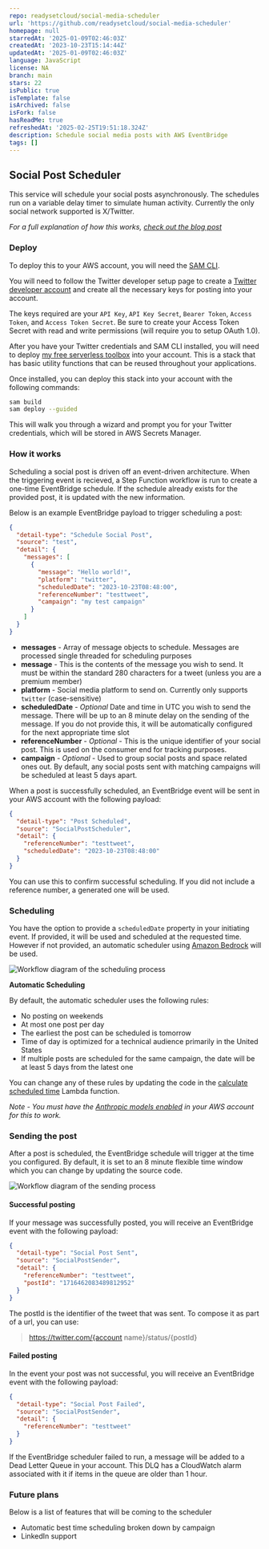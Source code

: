 ```yaml
---
repo: readysetcloud/social-media-scheduler
url: 'https://github.com/readysetcloud/social-media-scheduler'
homepage: null
starredAt: '2025-01-09T02:46:03Z'
createdAt: '2023-10-23T15:14:44Z'
updatedAt: '2025-01-09T02:46:03Z'
language: JavaScript
license: NA
branch: main
stars: 22
isPublic: true
isTemplate: false
isArchived: false
isFork: false
hasReadMe: true
refreshedAt: '2025-02-25T19:51:18.324Z'
description: Schedule social media posts with AWS EventBridge
tags: []
---
```


## Social Post Scheduler

This service will schedule your social posts asynchronously. The schedules run on a variable delay timer to simulate human activity. Currently the only social network supported is X/Twitter.

*For a full explanation of how this works, [check out the blog post](https://readysetcloud.io/blog/allen.helton/automatic-social-posts)*

### Deploy

To deploy this to your AWS account, you will need the [SAM CLI](https://docs.aws.amazon.com/serverless-application-model/latest/developerguide/install-sam-cli.html).

You will need to follow the Twitter developer setup page to create a [Twitter developer account](https://developer.twitter.com/en) and create all the necessary keys for posting into your account.

The keys required are your `API Key`, `API Key Secret`, `Bearer Token`, `Access Token`, and `Access Token Secret`. Be sure to create your Access Token Secret with read and write permissions (will require you to setup OAuth 1.0).

After you have your Twitter credentials and SAM CLI installed, you will need to deploy [my free serverless toolbox](https://github.com/allenheltondev/serverless-toolbox) into your account. This is a stack that has basic utility functions that can be reused throughout your applications.

Once installed, you can deploy this stack into your account with the following commands:

```bash
sam build
sam deploy --guided
```

This will walk you through a wizard and prompt you for your Twitter credentials, which will be stored in AWS Secrets Manager.

### How it works

Scheduling a social post is driven off an event-driven architecture. When the triggering event is recieved, a Step Function workflow is run to create a one-time EventBridge schedule. If the schedule already exists for the provided post, it is updated with the new information.

Below is an example EventBridge payload to trigger scheduling a post:

```json
{
  "detail-type": "Schedule Social Post",
  "source": "test",
  "detail": {
    "messages": [
      {
        "message": "Hello world!",
        "platform": "twitter",
        "scheduledDate": "2023-10-23T08:48:00",
        "referenceNumber": "testtweet",
        "campaign": "my test campaign"
      }
    ]
  }
}
```
* **messages** - Array of message objects to schedule. Messages are processed single threaded for scheduling purposes
* **message** - This is the contents of the message you wish to send. It must be within the standard 280 characters for a tweet (unless you are a premium member)
* **platform** - Social media platform to send on. Currently only supports `twitter` (case-sensitive)
* **scheduledDate** - *Optional* Date and time in UTC you wish to send the message. There will be up to an 8 minute delay on the sending of the message. If you do not provide this, it will be automatically configured for the next appropriate time slot
* **referenceNumber** - *Optional* - This is the unique identifier of your social post. This is used on the consumer end for tracking purposes.
* **campaign** - *Optional* - Used to group social posts and space related ones out. By default, any social posts sent with matching campaigns will be scheduled at least 5 days apart.

When a post is successfully scheduled, an EventBridge event will be sent in your AWS account with the following payload:

```json
{
  "detail-type": "Post Scheduled",
  "source": "SocialPostScheduler",
  "detail": {
    "referenceNumber": "testtweet",
    "scheduledDate": "2023-10-23T08:48:00"
  }
}
```

You can use this to confirm successful scheduling. If you did not include a reference number, a generated one will be used.

### Scheduling

You have the option to provide a `scheduledDate` property in your initiating event. If provided, it will be used and scheduled at the requested time. However if not provided, an automatic scheduler using [Amazon Bedrock](https://aws.amazon.com/bedrock/) will be used.

![Workflow diagram of the scheduling process](/images/scheduling.png)

**Automatic Scheduling**

By default, the automatic scheduler uses the following rules:
* No posting on weekends
* At most one post per day
* The earliest the post can be scheduled is tomorrow
* Time of day is optimized for a technical audience primarily in the United States
* If multiple posts are scheduled for the same campaign, the date will be at least 5 days from the latest one

You can change any of these rules by updating the code in the [calculate scheduled time](./functions/calculate-scheduled-time/index.js) Lambda function.

*Note - You must have the [Anthropic models enabled](https://docs.aws.amazon.com/bedrock/latest/userguide/model-access.html) in your AWS account for this to work.*

### Sending the post

After a post is scheduled, the EventBridge schedule will trigger at the time you configured. By default, it is set to an 8 minute flexible time window which you can change by updating the source code.

![Workflow diagram of the sending process](/images/sending.png)

#### Successful posting

If your message was successfully posted, you will receive an EventBridge event with the following payload:

```json
{
  "detail-type": "Social Post Sent",
  "source": "SocialPostSender",
  "detail": {
    "referenceNumber": "testtweet",
    "postId": "1716462083489812952"
  }
}
```

The postId is the identifier of the tweet that was sent. To compose it as part of a url, you can use:

> https://twitter.com/{account name}/status/{postId}

#### Failed posting

In the event your post was not successful, you will receive an EventBridge event with the following payload:

```json
{
  "detail-type": "Social Post Failed",
  "source": "SocialPostSender",
  "detail": {
    "referenceNumber": "testtweet"
  }
}
```

If the EventBridge scheduler failed to run, a message will be added to a Dead Letter Queue in your account. This DLQ has a CloudWatch alarm associated with it if items in the queue are older than 1 hour.

### Future plans

Below is a list of features that will be coming to the scheduler

* Automatic best time scheduling broken down by campaign
* LinkedIn support

